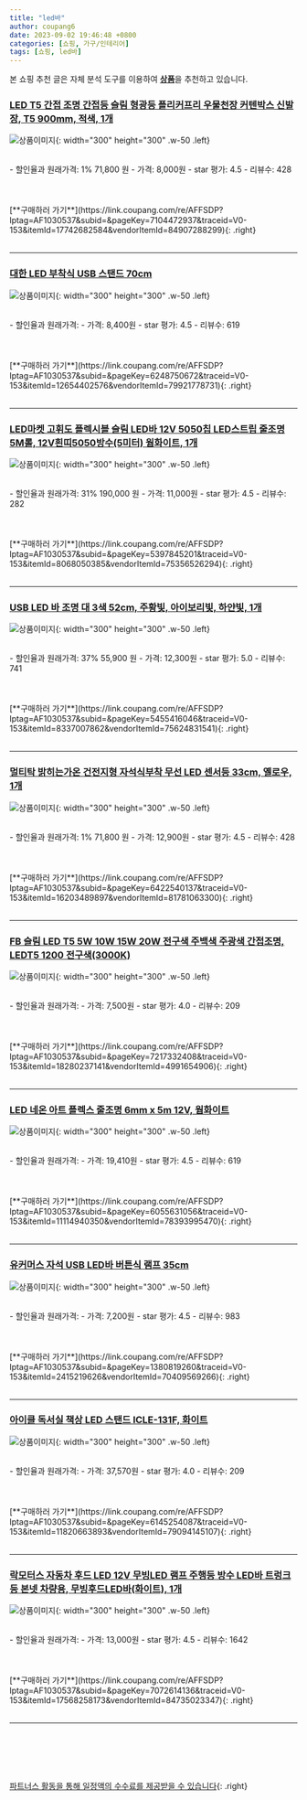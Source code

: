 ```yaml
---
title: "led바"
author: coupang6
date: 2023-09-02 19:46:48 +0800
categories: [쇼핑, 가구/인테리어]
tags: [쇼핑, led바]
---
```


본 쇼핑 추천 글은 자체 분석 도구를 이용하여 [**상품**](https://link.coupang.com/a/bao1ui)을 추천하고 있습니다.

### [LED T5 간접 조명 간접등 슬림 형광등 플리커프리 우물천장 커텐박스 신발장, T5 900mm, 적색, 1개](https://link.coupang.com/re/AFFSDP?lptag=AF1030537&subid=&pageKey=7104472937&traceid=V0-153&itemId=17742682584&vendorItemId=84907288299)

![상품이미지](https://thumbnail8.coupangcdn.com/thumbnails/remote/230x230ex/image/vendor_inventory/ae3b/7ecd9f7a2d78f6ffbe124bd1c98749176945676b354568d4ffe4ff6ceea3.jpg){: width="300" height="300" .w-50 .left}


<br>
- 할인율과 원래가격: 1%  71,800   원
- 가격: 8,000원
- star 평가: 4.5
- 리뷰수: 428
<br>
<br>
<br>
<br>
[**구매하러 가기**](https://link.coupang.com/re/AFFSDP?lptag=AF1030537&subid=&pageKey=7104472937&traceid=V0-153&itemId=17742682584&vendorItemId=84907288299){: .right}
<br>
<br>

---

### [대한 LED 부착식 USB 스탠드 70cm](https://link.coupang.com/re/AFFSDP?lptag=AF1030537&subid=&pageKey=6248750672&traceid=V0-153&itemId=12654402576&vendorItemId=79921778731)

![상품이미지](https://thumbnail8.coupangcdn.com/thumbnails/remote/230x230ex/image/rs_quotation_api/dvwznblk/09066231761542749136f3667e90f4ee.jpg){: width="300" height="300" .w-50 .left}


<br>
- 할인율과 원래가격: 
- 가격: 8,400원
- star 평가: 4.5
- 리뷰수: 619
<br>
<br>
<br>
<br>
[**구매하러 가기**](https://link.coupang.com/re/AFFSDP?lptag=AF1030537&subid=&pageKey=6248750672&traceid=V0-153&itemId=12654402576&vendorItemId=79921778731){: .right}
<br>
<br>

---

### [LED마켓 고휘도 플렉시블 슬림 LED바 12V 5050칩 LED스트립 줄조명 5M롤, 12V흰띠5050방수(5미터) 웜화이트, 1개](https://link.coupang.com/re/AFFSDP?lptag=AF1030537&subid=&pageKey=5397845201&traceid=V0-153&itemId=8068050385&vendorItemId=75356526294)

![상품이미지](https://thumbnail9.coupangcdn.com/thumbnails/remote/230x230ex/image/vendor_inventory/de94/120068394b4379cea85e3fbd780417217bcf62c9786d1023af02a1c07894.jpg){: width="300" height="300" .w-50 .left}


<br>
- 할인율과 원래가격: 31%  190,000   원
- 가격: 11,000원
- star 평가: 4.5
- 리뷰수: 282
<br>
<br>
<br>
<br>
[**구매하러 가기**](https://link.coupang.com/re/AFFSDP?lptag=AF1030537&subid=&pageKey=5397845201&traceid=V0-153&itemId=8068050385&vendorItemId=75356526294){: .right}
<br>
<br>

---

### [USB LED 바 조명 대 3색 52cm, 주황빛, 아이보리빛, 하얀빛, 1개](https://link.coupang.com/re/AFFSDP?lptag=AF1030537&subid=&pageKey=5455416046&traceid=V0-153&itemId=8337007862&vendorItemId=75624831541)

![상품이미지](https://thumbnail8.coupangcdn.com/thumbnails/remote/230x230ex/image/rs_quotation_api/s3gmpqy2/a1f5c51f8b24410fb1f4302210c21e6e.jpg){: width="300" height="300" .w-50 .left}


<br>
- 할인율과 원래가격: 37%  55,900   원
- 가격: 12,300원
- star 평가: 5.0
- 리뷰수: 741
<br>
<br>
<br>
<br>
[**구매하러 가기**](https://link.coupang.com/re/AFFSDP?lptag=AF1030537&subid=&pageKey=5455416046&traceid=V0-153&itemId=8337007862&vendorItemId=75624831541){: .right}
<br>
<br>

---

### [멀티탁 밝히는가온 건전지형 자석식부착 무선 LED 센서등 33cm, 옐로우, 1개](https://link.coupang.com/re/AFFSDP?lptag=AF1030537&subid=&pageKey=6422540137&traceid=V0-153&itemId=16203489897&vendorItemId=81781063300)

![상품이미지](https://thumbnail10.coupangcdn.com/thumbnails/remote/230x230ex/image/rs_quotation_api/zsqtobur/dfe54556f51546cca2403211e23bce2a.jpg){: width="300" height="300" .w-50 .left}


<br>
- 할인율과 원래가격: 1%  71,800   원
- 가격: 12,900원
- star 평가: 4.5
- 리뷰수: 428
<br>
<br>
<br>
<br>
[**구매하러 가기**](https://link.coupang.com/re/AFFSDP?lptag=AF1030537&subid=&pageKey=6422540137&traceid=V0-153&itemId=16203489897&vendorItemId=81781063300){: .right}
<br>
<br>

---

### [FB 슬림 LED T5 5W 10W 15W 20W 전구색 주백색 주광색 간접조명, LEDT5 1200 전구색(3000K)](https://link.coupang.com/re/AFFSDP?lptag=AF1030537&subid=&pageKey=7217332408&traceid=V0-153&itemId=18280237141&vendorItemId=4991654906)

![상품이미지](https://thumbnail6.coupangcdn.com/thumbnails/remote/230x230ex/image/vendor_inventory/c36f/91eaf38056330592d78a6696332e7a4cbd65aac4c1feba1951c666e75b40.jpg){: width="300" height="300" .w-50 .left}


<br>
- 할인율과 원래가격: 
- 가격: 7,500원
- star 평가: 4.0
- 리뷰수: 209
<br>
<br>
<br>
<br>
[**구매하러 가기**](https://link.coupang.com/re/AFFSDP?lptag=AF1030537&subid=&pageKey=7217332408&traceid=V0-153&itemId=18280237141&vendorItemId=4991654906){: .right}
<br>
<br>

---

### [LED 네온 아트 플렉스 줄조명 6mm x 5m 12V, 웜화이트](https://link.coupang.com/re/AFFSDP?lptag=AF1030537&subid=&pageKey=6055631056&traceid=V0-153&itemId=11114940350&vendorItemId=78393995470)

![상품이미지](https://thumbnail8.coupangcdn.com/thumbnails/remote/230x230ex/image/retail/images/2021/08/23/18/1/06e2ee01-7025-4ab7-9bbc-347906811053.jpg){: width="300" height="300" .w-50 .left}


<br>
- 할인율과 원래가격: 
- 가격: 19,410원
- star 평가: 4.5
- 리뷰수: 619
<br>
<br>
<br>
<br>
[**구매하러 가기**](https://link.coupang.com/re/AFFSDP?lptag=AF1030537&subid=&pageKey=6055631056&traceid=V0-153&itemId=11114940350&vendorItemId=78393995470){: .right}
<br>
<br>

---

### [유커머스 자석 USB LED바 버튼식 램프 35cm](https://link.coupang.com/re/AFFSDP?lptag=AF1030537&subid=&pageKey=1380819260&traceid=V0-153&itemId=2415219626&vendorItemId=70409569266)

![상품이미지](https://thumbnail8.coupangcdn.com/thumbnails/remote/230x230ex/image/retail/images/2020/03/23/14/8/4cd723cc-656f-48bc-8419-2bcce600b2c0.jpg){: width="300" height="300" .w-50 .left}


<br>
- 할인율과 원래가격: 
- 가격: 7,200원
- star 평가: 4.5
- 리뷰수: 983
<br>
<br>
<br>
<br>
[**구매하러 가기**](https://link.coupang.com/re/AFFSDP?lptag=AF1030537&subid=&pageKey=1380819260&traceid=V0-153&itemId=2415219626&vendorItemId=70409569266){: .right}
<br>
<br>

---

### [아이클 독서실 책상 LED 스탠드 ICLE-131F, 화이트](https://link.coupang.com/re/AFFSDP?lptag=AF1030537&subid=&pageKey=6145254087&traceid=V0-153&itemId=11820663893&vendorItemId=79094145107)

![상품이미지](https://thumbnail8.coupangcdn.com/thumbnails/remote/230x230ex/image/rs_quotation_api/kpfcwmcq/8d59e839fb6f4f2fa118e88f26ab9e85.jpg){: width="300" height="300" .w-50 .left}


<br>
- 할인율과 원래가격: 
- 가격: 37,570원
- star 평가: 4.0
- 리뷰수: 209
<br>
<br>
<br>
<br>
[**구매하러 가기**](https://link.coupang.com/re/AFFSDP?lptag=AF1030537&subid=&pageKey=6145254087&traceid=V0-153&itemId=11820663893&vendorItemId=79094145107){: .right}
<br>
<br>

---

### [락모터스 자동차 후드 LED 12V 무빙LED 램프 주행등 방수 LED바 트렁크등 본넷 차량용, 무빙후드LED바(화이트), 1개](https://link.coupang.com/re/AFFSDP?lptag=AF1030537&subid=&pageKey=7072614136&traceid=V0-153&itemId=17568258173&vendorItemId=84735023347)

![상품이미지](https://thumbnail8.coupangcdn.com/thumbnails/remote/230x230ex/image/vendor_inventory/38e8/e1198991bd64abe96cbdee4567dc164b772a0ff7e64fe5023a1c7525f13a.jpg){: width="300" height="300" .w-50 .left}


<br>
- 할인율과 원래가격: 
- 가격: 13,000원
- star 평가: 4.5
- 리뷰수: 1642
<br>
<br>
<br>
<br>
[**구매하러 가기**](https://link.coupang.com/re/AFFSDP?lptag=AF1030537&subid=&pageKey=7072614136&traceid=V0-153&itemId=17568258173&vendorItemId=84735023347){: .right}
<br>
<br>

---
<br><br><br><br><br> [파트너스 활동을 통해 일정액의 수수료를 제공받을 수 있습니다](https://link.coupang.com/a/bao1ui){: .right}